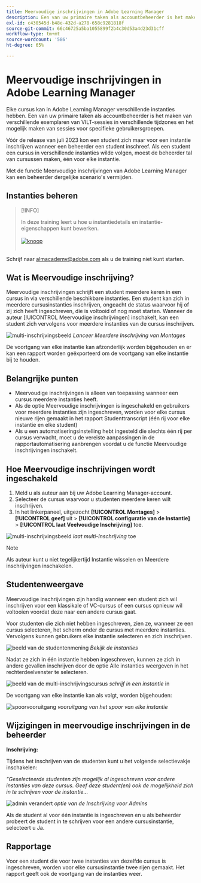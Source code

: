```yaml
---
title: Meervoudige inschrijvingen in Adobe Learning Manager
description: Een van uw primaire taken als accountbeheerder is het maken van verschillende exemplaren van VILT-sessies in verschillende tijdzones en het mogelijk maken van sessies voor specifieke gebruikersgroepen.
exl-id: c430545d-b48e-432d-a278-658c9281818f
source-git-commit: 66c46725a5ba1055899f2b4c30d53a4d23d31cff
workflow-type: tm+mt
source-wordcount: '586'
ht-degree: 65%

---
```


# Meervoudige inschrijvingen in Adobe Learning Manager

Elke cursus kan in Adobe Learning Manager verschillende instanties hebben. Een van uw primaire taken als accountbeheerder is het maken van verschillende exemplaren van VILT-sessies in verschillende tijdzones en het mogelijk maken van sessies voor specifieke gebruikersgroepen.

Vóór de release van juli 2023 kon een student zich maar voor een instantie inschrijven wanneer een beheerder een student inschreef. Als een student een cursus in verschillende instanties wilde volgen, moest de beheerder tal van cursussen maken, één voor elke instantie.

Met de functie Meervoudige inschrijvingen van Adobe Learning Manager kan een beheerder dergelijke scenario&#39;s vermijden.

## Instanties beheren

>[!INFO]
>
>In deze training leert u hoe u instantiedetails en instantie-eigenschappen kunt bewerken.<br><br>[![ knoop ](assets/launch-training-button.png) ](https://content.adobelearningmanageracademy.com/app/learner?accountId=98632#/course/8318912) </br></br>

Schrijf naar <almacademy@adobe.com> als u de training niet kunt starten.

## Wat is Meervoudige inschrijving?

Meervoudige inschrijvingen schrijft een student meerdere keren in een cursus in via verschillende beschikbare instanties.  Een student kan zich in meerdere cursusinstanties inschrijven, ongeacht de status waarvoor hij of zij zich heeft ingeschreven, die is voltooid of nog moet starten. Wanneer de auteur [!UICONTROL Meervoudige inschrijvingen] inschakelt, kan een student zich vervolgens voor meerdere instanties van de cursus inschrijven.

![ multi-inschrijvingsbeeld ](assets/multi-enrollment-author.png)
*Lanceer Meerdere Inschrijving van Montages*

De voortgang van elke instantie kan afzonderlijk worden bijgehouden en er kan een rapport worden geëxporteerd om de voortgang van elke instantie bij te houden.

## Belangrijke punten

* Meervoudige inschrijvingen is alleen van toepassing wanneer een cursus meerdere instanties heeft.
* Als de optie Meervoudige inschrijvingen is ingeschakeld en gebruikers voor meerdere instanties zijn ingeschreven, worden voor elke cursus nieuwe rijen gemaakt in het rapport Studenttranscript (één rij voor elke instantie en elke student)
* Als u een automatiseringsinstelling hebt ingesteld die slechts één rij per cursus verwacht, moet u de vereiste aanpassingen in de rapportautomatisering aanbrengen voordat u de functie Meervoudige inschrijvingen inschakelt.

## Hoe Meervoudige inschrijvingen wordt ingeschakeld

1. Meld u als auteur aan bij uw Adobe Learning Manager-account.
1. Selecteer de cursus waarvoor u studenten meerdere keren wilt inschrijven.
1. In het linkerpaneel, uitgezocht **[!UICONTROL Montages]** > **[!UICONTROL geef]** uit > **[!UICONTROL configuratie van de Instantie]** > **[!UICONTROL laat Veelvoudige Inschrijving]** toe.

![ multi-inschrijvingsbeeld ](assets/multi-enrollment-author.png)
*laat multi-Inschrijving* toe

>[!NOTE]
>
>Als auteur kunt u niet tegelijkertijd Instantie wisselen en Meerdere inschrijvingen inschakelen.

## Studentenweergave

Meervoudige inschrijvingen zijn handig wanneer een student zich wil inschrijven voor een klassikale of VC-cursus of een cursus opnieuw wil voltooien voordat deze naar een andere cursus gaat.

Voor studenten die zich niet hebben ingeschreven, zien ze, wanneer ze een cursus selecteren, het scherm onder de cursus met meerdere instanties. Vervolgens kunnen gebruikers elke instantie selecteren en zich inschrijven.

![ beeld van de studentenmening ](assets/learner-view.png)
*Bekijk de instanties*

Nadat ze zich in één instantie hebben ingeschreven, kunnen ze zich in andere gevallen inschrijven door de optie Alle instanties weergeven in het rechterdeelvenster te selecteren.

![ beeld van de multi-inschrijvingscursus ](assets/enroll-instance.png)
*schrijf in een instantie* in

De voortgang van elke instantie kan als volgt, worden bijgehouden:

![ spoorvooruitgang ](assets/check-progress.png)
*vooruitgang van het spoor van elke instantie*

## Wijzigingen in meervoudige inschrijvingen in de beheerder

**Inschrijving:**

Tijdens het inschrijven van de studenten kunt u het volgende selectievakje inschakelen:

*&quot;Geselecteerde studenten zijn mogelijk al ingeschreven voor andere instanties van deze cursus. Geef deze student(en) ook de mogelijkheid zich in te schrijven voor de instantie...*

![ admin verandert ](assets/admin-changes.png)
*optie van de Inschrijving voor Admins*

Als de student al voor één instantie is ingeschreven en u als beheerder probeert de student in te schrijven voor een andere cursusinstantie, selecteert u Ja.

## Rapportage

Voor een student die voor twee instanties van dezelfde cursus is ingeschreven, worden voor elke cursusinstantie twee rijen gemaakt. Het rapport geeft ook de voortgang van de instanties weer.
